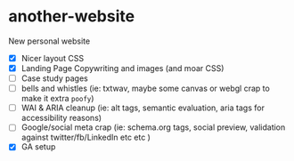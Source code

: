 # another-website

New personal website
- [x] Nicer layout CSS
- [x] Landing Page Copywriting and images (and moar CSS)
- [ ] Case study pages
- [ ] bells and whistles (ie: txtwav, maybe some canvas or webgl crap to make it extra `poofy`)
- [ ] WAI & ARIA cleanup (ie: alt tags, semantic evaluation, aria tags for accessibility reasons)
- [ ] Google/social meta crap (ie: schema.org tags, social preview, validation against twitter/fb/LinkedIn etc etc )
- [x] GA setup 
